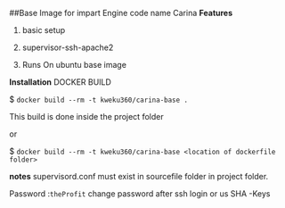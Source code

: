 ##Base Image for impart Engine code name Carina
**Features**

1. basic setup

2. supervisor-ssh-apache2

3. Runs On ubuntu base image

**Installation**
DOCKER BUILD

$ `docker build --rm -t kweku360/carina-base .`

This build is done inside the project folder

 or

$ `docker build --rm -t kweku360/carina-base <location of dockerfile folder>`

**notes**
supervisord.conf must exist in sourcefile folder in project folder.

Password :`theProfit` change password after ssh login or us SHA -Keys
